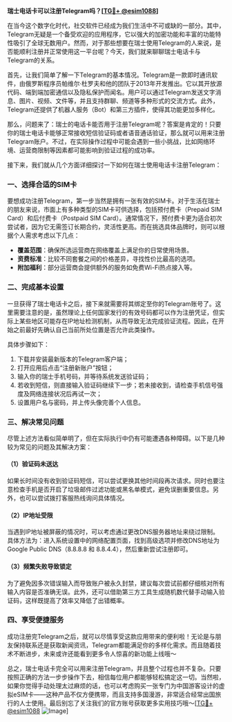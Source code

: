 **瑞士电话卡可以注册Telegram吗？[[TG💪+ @esim1088](https://t.me/s/esim1088)]**

在当今这个数字化时代，社交软件已经成为我们生活中不可或缺的一部分。其中，Telegram无疑是一个备受欢迎的应用程序，它以强大的加密功能和丰富的功能特性吸引了全球无数用户。然而，对于那些想要在瑞士使用Telegram的人来说，是否能顺利注册并正常使用这一平台呢？今天，我们就来聊聊瑞士电话卡与Telegram的关系。

首先，让我们简单了解一下Telegram的基本情况。Telegram是一款即时通讯软件，由俄罗斯程序员帕维尔·杜罗夫和他的团队于2013年开发推出。它以其开放源代码、端到端加密通信以及隐私保护而闻名。用户可以通过Telegram发送文字消息、图片、视频、文件等，并且支持群聊、频道等多种形式的交流方式。此外，Telegram还提供了机器人服务（Bot）和第三方插件，使得其功能更加多样化。

那么，问题来了：瑞士的电话卡能否用于注册Telegram呢？答案是肯定的！只要你的瑞士电话卡能够正常接收短信验证码或者语音通话验证，那么就可以用来注册Telegram账户。不过，在实际操作过程中可能会遇到一些小挑战，比如网络环境、运营商限制等因素都可能影响到验证过程的成功率。

接下来，我们就从几个方面详细探讨一下如何在瑞士使用电话卡注册Telegram：

### 一、选择合适的SIM卡

要想成功注册Telegram，第一步当然是拥有一张有效的SIM卡。对于生活在瑞士的朋友来说，市面上有多种类型的SIM卡可供选择，包括预付费卡（Prepaid SIM Card）和后付费卡（Postpaid SIM Card）。通常情况下，预付费卡更为适合初次尝试者，因为它无需签订长期合约，灵活性更高。而在挑选具体品牌时，则可以根据个人需求考虑以下几点：
- **覆盖范围**：确保所选运营商在网络覆盖上满足你的日常使用场景。
- **资费标准**：比较不同套餐之间的价格差异，寻找性价比最高的选项。
- **附加福利**：部分运营商会提供额外的服务如免费Wi-Fi热点接入等。

### 二、完成基本设置

一旦获得了瑞士电话卡之后，接下来就需要将其绑定至你的Telegram账号了。这里需要注意的是，虽然理论上任何国家发行的有效号码都可以作为注册凭证，但实际上某些地区可能存在IP地址检测机制，从而导致无法完成验证流程。因此，在开始之前最好先确认自己当前所处位置是否允许此类操作。

具体步骤如下：
1. 下载并安装最新版本的Telegram客户端；
2. 打开应用后点击“注册新账户”按钮；
3. 输入你的瑞士手机号码，并等待系统发送验证码；
4. 若收到短信，则直接输入验证码继续下一步；若未接收到，请检查手机信号强度及网络连接状况后再试一次；
5. 设置用户名与密码，并上传头像完善个人信息。

### 三、解决常见问题

尽管上述方法看似简单明了，但在实际执行中仍有可能遭遇各种障碍。以下是几种较为常见的问题及其解决方案：

#### （1）验证码未送达
如果长时间没有收到验证码短信，可以尝试更换其他时间段再次请求。同时也要注意检查手机是否开启了垃圾邮件过滤功能或黑名单模式，避免误删重要信息。另外，也可以尝试拨打客服热线询问具体情况。

#### （2）IP地址受限
当遇到IP地址被屏蔽的情况时，可以考虑通过更改DNS服务器地址来绕过限制。具体方法为：进入系统设置中的网络配置页面，找到高级选项并修改DNS地址为Google Public DNS（8.8.8.8 和 8.8.4.4），然后重新尝试注册即可。

#### （3）频繁失败导致锁定
为了避免因多次错误输入而导致账户被永久封禁，建议每次尝试前都仔细核对所有输入内容是否准确无误。此外，还可以借助第三方工具生成随机数代替手动输入验证码，这样既提高了效率又降低了出错概率。

### 四、享受便捷服务

成功注册完Telegram之后，就可以尽情享受这款应用带来的便利啦！无论是与朋友保持联系还是获取新闻资讯，Telegram都能满足你的多样化需求。而且随着技术不断进步，未来或许还能看到更多令人惊喜的新功能上线哦～

总之，瑞士电话卡完全可以用来注册Telegram，并且整个过程也并不复杂。只要按照正确的方法一步步操作下去，相信每位用户都能够轻松搞定这一切。当然啦，如果你觉得手动处理太过麻烦的话，也可以考虑购买一张专门为中国游客设计的虚拟eSIM卡——这种产品不仅方便携带，而且支持多国漫游，非常适合经常出国旅行的人士使用。最后别忘了关注我们的官方账号获取更多实用技巧哦～[[TG💪+ @esim1088](https://t.me/s/esim1088) ![Image](https://i.postimg.cc/4NQfJmqS/Snipaste-2025-05-13-00-14-12.png)]